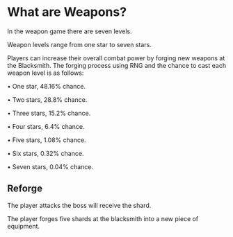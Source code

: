 # What are Weapons?

In the weapon game there are seven levels.

Weapon levels range from one star to seven stars.

Players can increase their overall combat power by forging new weapons at the Blacksmith. The forging process using RNG and the chance to cast each weapon level is as follows:

• One star, 48.16% chance.

• Two stars, 28.8% chance.

• Three stars, 15.2% chance.

• Four stars, 6.4% chance.

• Five stars, 1.08% chance.

• Six stars, 0.32% chance.

• Seven stars, 0.04% chance.

## Reforge

The player attacks the boss will receive the shard.

The player forges five shards at the blacksmith into a new piece of equipment.

